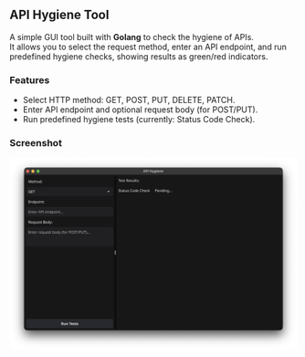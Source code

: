 ## API Hygiene Tool

A simple GUI tool built with **Golang**  to check the hygiene of APIs.  
It allows you to select the request method, enter an API endpoint, and run predefined hygiene checks, showing results as green/red indicators.



### Features

- Select HTTP method: GET, POST, PUT, DELETE, PATCH.
- Enter API endpoint and optional request body (for POST/PUT).
- Run predefined hygiene tests (currently: Status Code Check).

### Screenshot
![API Hygiene GUI](https://raw.githubusercontent.com/x-sushant-x/API-Hygiene/refs/heads/main/Demo%20Screenshot.png)
